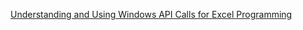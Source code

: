 [Understanding and Using Windows API Calls for Excel Programming](http://www.informit.com/articles/article.aspx?p=366892)
